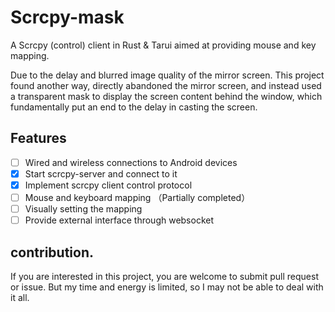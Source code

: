 # Scrcpy-mask

A Scrcpy (control) client in Rust & Tarui aimed at providing mouse and key mapping.

Due to the delay and blurred image quality of the mirror screen. This project found another way, directly abandoned the mirror screen, and instead used a transparent mask to display the screen content behind the window, which fundamentally put an end to the delay in casting the screen.

## Features

- [ ] Wired and wireless connections to Android devices
- [x] Start scrcpy-server and connect to it
- [x] Implement scrcpy client control protocol
- [ ] Mouse and keyboard mapping （Partially completed）
- [ ] Visually setting the mapping
- [ ] Provide external interface through websocket

## contribution.

If you are interested in this project, you are welcome to submit pull request or issue. But my time and energy is limited, so I may not be able to deal with it all.

